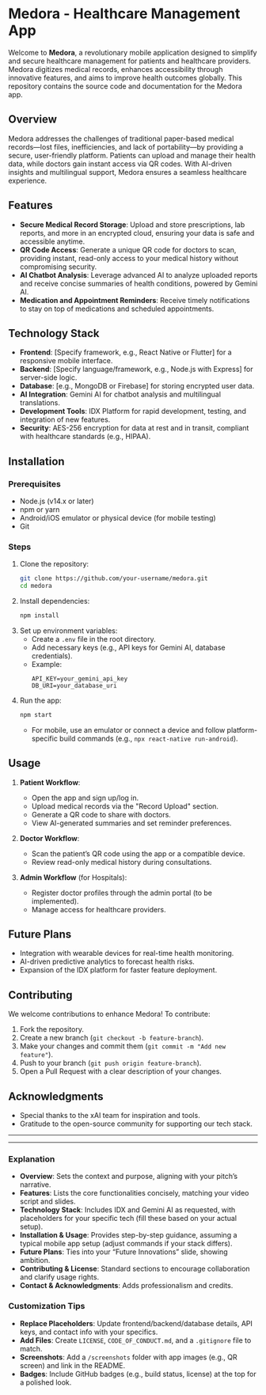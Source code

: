 # Medora - Healthcare Management App

Welcome to **Medora**, a revolutionary mobile application designed to simplify and secure healthcare management for patients and healthcare providers. Medora digitizes medical records, enhances accessibility through innovative features, and aims to improve health outcomes globally. This repository contains the source code and documentation for the Medora app.

## Overview

Medora addresses the challenges of traditional paper-based medical records—lost files, inefficiencies, and lack of portability—by providing a secure, user-friendly platform. Patients can upload and manage their health data, while doctors gain instant access via QR codes. With AI-driven insights and multilingual support, Medora ensures a seamless healthcare experience.

## Features

- **Secure Medical Record Storage**: Upload and store prescriptions, lab reports, and more in an encrypted cloud, ensuring your data is safe and accessible anytime.
- **QR Code Access**: Generate a unique QR code for doctors to scan, providing instant, read-only access to your medical history without compromising security.
- **AI Chatbot Analysis**: Leverage advanced AI to analyze uploaded reports and receive concise summaries of health conditions, powered by Gemini AI.
- **Medication and Appointment Reminders**: Receive timely notifications to stay on top of medications and scheduled appointments.

## Technology Stack

- **Frontend**: [Specify framework, e.g., React Native or Flutter] for a responsive mobile interface.
- **Backend**: [Specify language/framework, e.g., Node.js with Express] for server-side logic.
- **Database**: [e.g., MongoDB or Firebase] for storing encrypted user data.
- **AI Integration**: Gemini AI for chatbot analysis and multilingual translations.
- **Development Tools**: IDX Platform for rapid development, testing, and integration of new features.
- **Security**: AES-256 encryption for data at rest and in transit, compliant with healthcare standards (e.g., HIPAA).

## Installation

### Prerequisites
- Node.js (v14.x or later)
- npm or yarn
- Android/iOS emulator or physical device (for mobile testing)
- Git

### Steps
1. Clone the repository:
   ```bash
   git clone https://github.com/your-username/medora.git
   cd medora
   ```
2. Install dependencies:
   ```bash
   npm install
   ```
3. Set up environment variables:
   - Create a `.env` file in the root directory.
   - Add necessary keys (e.g., API keys for Gemini AI, database credentials).
   - Example:
     ```
     API_KEY=your_gemini_api_key
     DB_URI=your_database_uri
     ```
4. Run the app:
   ```bash
   npm start
   ```
   - For mobile, use an emulator or connect a device and follow platform-specific build commands (e.g., `npx react-native run-android`).

## Usage

1. **Patient Workflow**:
   - Open the app and sign up/log in.
   - Upload medical records via the "Record Upload" section.
   - Generate a QR code to share with doctors.
   - View AI-generated summaries and set reminder preferences.

2. **Doctor Workflow**:
   - Scan the patient’s QR code using the app or a compatible device.
   - Review read-only medical history during consultations.

3. **Admin Workflow** (for Hospitals):
   - Register doctor profiles through the admin portal (to be implemented).
   - Manage access for healthcare providers.

## Future Plans
- Integration with wearable devices for real-time health monitoring.
- AI-driven predictive analytics to forecast health risks.
- Expansion of the IDX platform for faster feature deployment.

## Contributing
We welcome contributions to enhance Medora! To contribute:
1. Fork the repository.
2. Create a new branch (`git checkout -b feature-branch`).
3. Make your changes and commit them (`git commit -m "Add new feature"`).
4. Push to your branch (`git push origin feature-branch`).
5. Open a Pull Request with a clear description of your changes.


## Acknowledgments
- Special thanks to the xAI team for inspiration and tools.
- Gratitude to the open-source community for supporting our tech stack.

---

---

### Explanation

- **Overview**: Sets the context and purpose, aligning with your pitch’s narrative.
- **Features**: Lists the core functionalities concisely, matching your video script and slides.
- **Technology Stack**: Includes IDX and Gemini AI as requested, with placeholders for your specific tech (fill these based on your actual setup).
- **Installation & Usage**: Provides step-by-step guidance, assuming a typical mobile app setup (adjust commands if your stack differs).
- **Future Plans**: Ties into your “Future Innovations” slide, showing ambition.
- **Contributing & License**: Standard sections to encourage collaboration and clarify usage rights.
- **Contact & Acknowledgments**: Adds professionalism and credits.

### Customization Tips
- **Replace Placeholders**: Update frontend/backend/database details, API keys, and contact info with your specifics.
- **Add Files**: Create `LICENSE`, `CODE_OF_CONDUCT.md`, and a `.gitignore` file to match.
- **Screenshots**: Add a `/screenshots` folder with app images (e.g., QR screen) and link in the README.
- **Badges**: Include GitHub badges (e.g., build status, license) at the top for a polished look.

